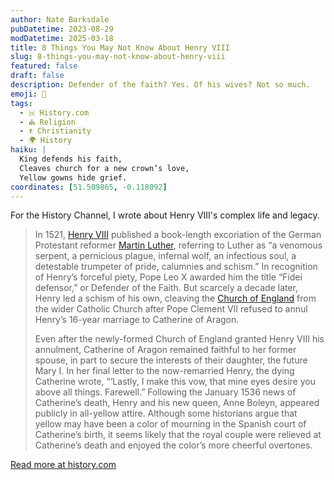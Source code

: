 ```yaml
---
author: Nate Barksdale
pubDatetime: 2023-08-29
modDatetime: 2025-03-18
title: 8 Things You May Not Know About Henry VIII
slug: 8-things-you-may-not-know-about-henry-viii
featured: false
draft: false
description: Defender of the faith? Yes. Of his wives? Not so much.
emoji: 👑
tags:
  - 🇭 History.com
  - ⛪ Religion
  - ✝️ Christianity
  - 🌍 History
haiku: |
  King defends his faith,  
  Cleaves church for a new crown’s love,  
  Yellow gowns hide grief.
coordinates: [51.509865, -0.118092]
---
```


For the History Channel, I wrote about Henry VIII's complex life and legacy.

> In 1521, [Henry VIII](https://www.history.com/topics/european-history/henry-viii) published a book-length excoriation of the German Protestant reformer [Martin Luther](https://www.history.com/topics/black-history/martin-luther-king-jr), referring to Luther as “a venomous serpent, a pernicious plague, infernal wolf, an infectious soul, a detestable trumpeter of pride, calumnies and schism.” In recognition of Henry’s forceful piety, Pope Leo X awarded him the title “Fidei defensor,” or Defender of the Faith. But scarcely a decade later, Henry led a schism of his own, cleaving the [Church of England](https://www.history.com/topics/european-history/church-of-england) from the wider Catholic Church after Pope Clement VII refused to annul Henry’s 16-year marriage to Catherine of Aragon.
>
> Even after the newly-formed Church of England granted Henry VIII his annulment, Catherine of Aragon remained faithful to her former spouse, in part to secure the interests of their daughter, the future Mary I. In her final letter to the now-remarried Henry, the dying Catherine wrote, “‘Lastly, I make this vow, that mine eyes desire you above all things. Farewell.” Following the January 1536 news of Catherine’s death, Henry and his new queen, Anne Boleyn, appeared publicly in all-yellow attire. Although some historians argue that yellow may have been a color of mourning in the Spanish court of Catherine’s birth, it seems likely that the royal couple were relieved at Catherine’s death and enjoyed the color’s more cheerful overtones.

[Read more at history.com](https://www.history.com/news/8-things-you-probably-didnt-know-about-henry-viii)
